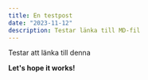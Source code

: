 ```yaml
---
title: En testpost
date: "2023-11-12"
description: Testar länka till MD-fil
---
```


Testar att länka till denna

**Let's hope it works!**
